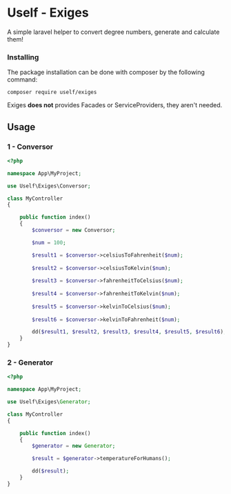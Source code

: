 # Uself - Exiges

A simple laravel helper to convert degree numbers, generate and calculate them!

### Installing
The package installation can be done with composer by the following command:

```shell
composer require uself/exiges
```

Exiges **does not** provides Facades or ServiceProviders, they aren't needed.

## Usage

### 1 - Conversor

```php
<?php

namespace App\MyProject;

use Uself\Exiges\Conversor;

class MyController
{

	public function index()
	{
		$conversor = new Conversor;

		$num = 100;

		$result1 = $conversor->celsiusToFahrenheit($num);
		
		$result2 = $conversor->celsiusToKelvin($num);
		
		$result3 = $conversor->fahrenheitToCelsius($num);
		
		$result4 = $conversor->fahrenheitToKelvin($num);
		
		$result5 = $conversor->kelvinToCelsius($num);
		
		$result6 = $conversor->kelvinToFahrenheit($num);

		dd($result1, $result2, $result3, $result4, $result5, $result6);
	}
}
```

### 2 - Generator

```php
<?php

namespace App\MyProject;

use Uself\Exiges\Generator;

class MyController
{

	public function index()
	{
		$generator = new Generator;

		$result = $generator->temperatureForHumans();

		dd($result);
	}
}

```